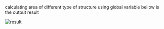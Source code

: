 calculating area of different type of structure using global variable
bellow is the output result





![result](https://user-images.githubusercontent.com/38722007/178323393-3c6b28e1-8e9c-41c1-b212-63a2c36fcdff.png)
